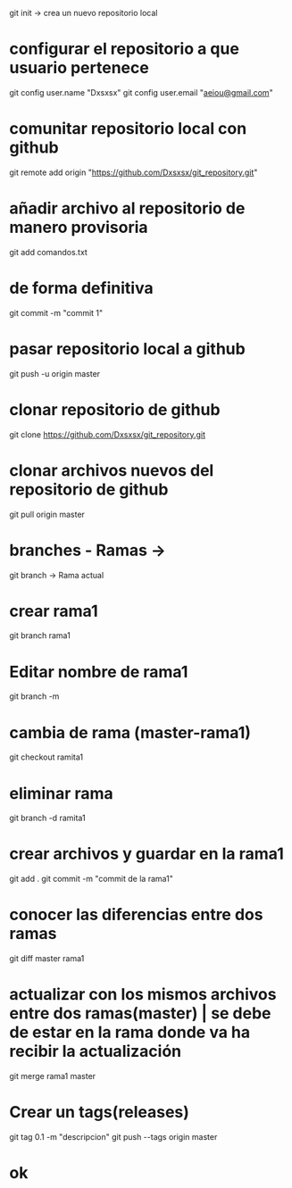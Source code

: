 git init -> crea un nuevo repositorio local

# configurar el repositorio a que usuario pertenece
git config user.name "Dxsxsx"
git config user.email "aeiou@gmail.com"

# comunitar repositorio local con github
git remote add origin "https://github.com/Dxsxsx/git_repository.git"

# añadir archivo al repositorio de manero provisoria
git add comandos.txt

# de forma definitiva
git commit -m "commit 1"

# pasar repositorio local a github
git push -u origin master

# clonar repositorio de github
git clone https://github.com/Dxsxsx/git_repository.git

# clonar archivos nuevos del repositorio de github
git pull origin master

# branches - Ramas -> 
git branch -> Rama actual

# crear rama1
git branch rama1

# Editar nombre de rama1
git branch -m <nombreActual> <nombreNuevo>

# cambia de rama (master-rama1)
git checkout ramita1

# eliminar rama
git branch -d ramita1

# crear archivos y guardar en la rama1
git add .
git commit -m "commit de la rama1"

# conocer las diferencias entre dos ramas
git diff master rama1

# actualizar con los mismos archivos entre dos ramas(master) | se debe de estar en la rama donde va ha recibir la actualización
git merge rama1 master


# Crear un tags(releases)
git tag 0.1 -m "descripcion"
git push --tags origin master

# ok <ok>